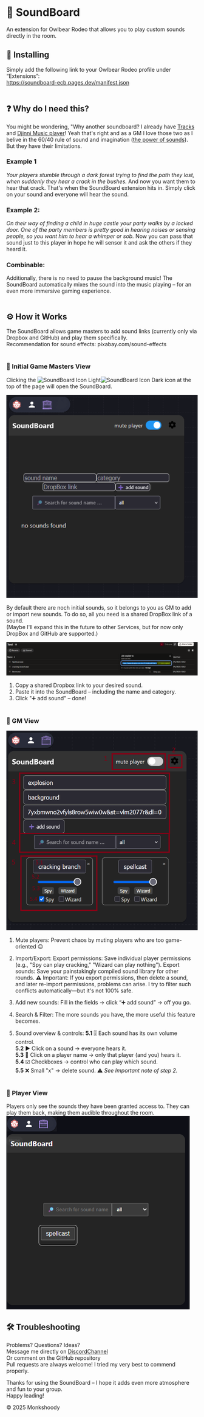 # 🎵 SoundBoard

An extension for Owlbear Rodeo that allows you to play custom sounds directly in the room.

## 🚀 Installing

Simply add the following link to your Owlbear Rodeo profile under “Extensions”:<br>
https://soundboard-ecb.pages.dev/manifest.json<br><br>

## ❓ Why do I need this?

You might be wondering, "Why another soundboard? I already have [Tracks](https://extensions.owlbear.rodeo/tracks) and [Djinni Music player](https://extensions.owlbear.rodeo/djinni-music-player)! Yeah that's right and as a GM I love those two as I belive in the 60/40 rule of sound and imagination ([the power of sounds](https://www.tiktok.com/@bardsofnewyork/video/7431326761033403678)). But they have their limitations.<br>

### Example 1

*Your players stumble through a dark forest trying to find the path they lost, when suddenly they hear a crack in the bushes.* And now you want them to hear that crack. That's when the SoundBoard extension hits in. Simply click on your sound and everyone will hear the sound.
### Example 2:

*On their way of finding a child in huge castle your party walks by a locked door. One of the party members is pretty good in hearing noises or sensing people, so you want him to hear a whimper or sob.* Now you can pass that sound just to this player in hope he will sensor it and ask the others if they heard it.
### Combinable:

Additionally, there is no need to pause the background music! The SoundBoard automatically mixes the sound into the music playing – for an even more immersive gaming experience.<br><br>

## ⚙️ How it Works

The SoundBoard allows game masters to add sound links (currently only via Dropbox and GitHub) and play them specifically.<br>
Recommendation for sound effects: pixabay.com/sound-effects<br><br>

### 🥸 Initial Game Masters View

Clicking the <img src="https://raw.githubusercontent.com/Monkshoody/SoundBoard/tree/main/public/docu/icon_white.png#gh-dark-mode-only" width=20 alt="SoundBoard Icon Light"><img src="https://raw.githubusercontent.com//Monkshoody/SoundBoard/tree/main/public/docu/icon_black.png#gh-light-mode-only" width=20 alt="SoundBoard Icon Dark"> icon at the top of the page will open the SoundBoard.

![GM View](public/docu/Initial_GMview.png)<br>

By default there are noch initial sounds, so it belongs to you as GM to add or import new sounds. To do so, all you need is a shared DropBox link of a sound.<br>
(Maybe I'll expand this in the future to other Services, but for now only DropBox and GitHub are supported.)<br>

![Dropbox](public/docu/DropBox_share.png)

1. Copy a shared Dropbox link to your desired sound.
2. Paste it into the SoundBoard – including the name and category.
3. Click "➕ add sound" – done!<br><br>

### 🧙 GM View

![adding](public/docu/adding_sounds.png)

1. Mute players:
Prevent chaos by muting players who are too game-oriented 😉

2. Import/Export:
Export permissions: Save individual player permissions (e.g., "Spy can play cracking," "Wizard can play nothing").
Export sounds: Save your painstakingly compiled sound library for other rounds.
⚠️ Important: If you export permissions, then delete a sound, and later re-import permissions, problems can arise. I try to filter such conflicts automatically—but it's not 100% safe.

3. Add new sounds:
Fill in the fields → click “➕ add sound” → off you go.

4. Search & Filter:
The more sounds you have, the more useful this feature becomes.

5. Sound overview & controls:
**5.1** 🎚️ Each sound has its own volume control.<br>
**5.2** ▶️ Click on a sound → everyone hears it.<br>
**5.3** 👤 Click on a player name → only that player (and you) hears it.<br>
**5.4** ☑️ Checkboxes → control who can play which sound.<br>
**5.5** ❌ Small "x" → delete sound. ⚠️ *See Important note of step 2.*<br><br>

### 👀 Player View

Players only see the sounds they have been granted access to. They can play them back, making them audible throughout the room.<br>
![Player View](public/docu/Player_view.png)<br>

## 🛠️ Troubleshooting

Problems? Questions? Ideas?<br>
Message me directly on [DiscordChannel](https://discord.gg/UY8AXjhzhe)<br>
Or comment on the GitHub repository<br>
Pull requests are always welcome! I tried my very best to commend properly.<br>


Thanks for using the SoundBoard – I hope it adds even more atmosphere and fun to your group.<br>
Happy leading!

© 2025 Monkshoody